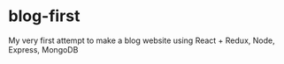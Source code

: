 # blog-first
My very first attempt to make a blog website using React + Redux, Node, Express, MongoDB
